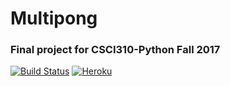 # Multipong
### Final project for CSCI310-Python Fall 2017

[![Build Status](https://travis-ci.org/jtcressy-net/csci-310-python.svg?branch=master)](https://travis-ci.org/jtcressy-net/csci-310-python)
[![Heroku](http://heroku-badge.herokuapp.com/?app=multipong-io&style=flat)](https://multipong-io.herokuapp.com/)
